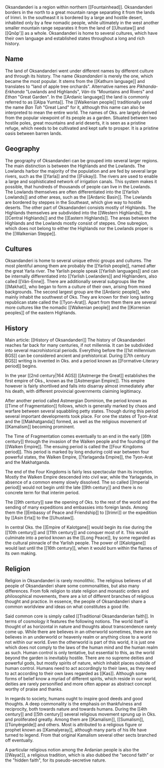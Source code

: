 Oksandanderi is a region within northern [[Fountainhead]]. Oksandanderi borders in the north to a great mountain range separating it from the lands of Irimri. In the southeast it is bordered by a large and hostile desert, inhabited only by a few nomadic people, while ultimately in the west another smaller mountain range separates it from the land of [[Uhustaw]] and [[Qnōp']] as a whole. Oksandanderi is home to several cultures, which have their own language and established states throughout a long and rich history.  

## Name
The land of Oksandanderi went under different names by different culture and through its history. The name *Oksandanderi* is merely the one, which became the most popular. It stems from the [[Kathurn language]] and translates to "land of apple tree orchards". Alternative names are *Pikhanda-Erkhanda* "Lowlands and Highlands", *Ván-tis* "Mountains and Rivers" and *Ethan* "Great Garden". In the [[Ardanic language]] the land is commonly referred to as [[Alpa Yumta]]. The [[Walkenian people]] traditionally used the name *Ban Toh* "Great Land" for it, although this name can also be interpreted to mean the entire world. 
The names of Oks. are largely derived from the popular viewpoint of its people as a garden. Situated between two hostile poles, great mountains and arid deserts, it is seen as a pristine refuge, which needs to be cultivated and kept safe to prosper. It is a pristine oasis between barren lands. 
## Geography 
The geography of Oksandanderi can be grouped into several larger regions. The main distinction is between the Highlands and the Lowlands. The Lowlands harbor the majority of the population and are fed by several large rivers, such as the [[Yarla]] and the [[Fsikay]]. The rivers are used to enable a large and sophisticated network of irrigation canals. This system makes it possible, that hundreds of thousands of people can live in the Lowlands. The Lowlands themselves are often differentiated into the [[Yarlish Lowlands]] and other areas, such as the [[Ardanic Basin]]. The Lowlands are bordered by steppes in the Southeast, which give way to hostile deserts. The other part of Oksandanderi consists mostly of Highlands. The Highlands themselves are subdivided into the [[Western Highlands]], the [[Central Highlands]] and the [[Eastern Highlands]]. The areas between the Highlands and the Lowlands mostly consist of steppes. One subregion, which does not belong to either the Highlands nor the Lowlands proper is the [[Walkenian Steppe]].
## Cultures 
Oksandanderi is home to several unique ethnic groups and cultures. The most plentiful among them are probably the [[Yarlish people]], named after the great Yarla river. The Yarlish people speak [[Yarlish languages]] and can be internally differentiated into [[Yarlish Lowlanders]] and Highlanders, also called [[Ván-Enne]]. There are additionally several subgroups like the [[Makhat]], who began to form a culture of their own, arising from mixed backgrounds. 
The second largest group are the [[Ardanic people]], who mainly inhabit the southwest of Oks. They are known for their long lasting republican state called the [[Tyon-Arat]]. Apart from them there are several more cultures like the nomadic [[Walkenian people]] and the [[Korrenian peoples]] of the eastern Highlands. 
## History
Main article: [[History of Oksandanderi]]
The history of Oksandanderi reaches far back for many centuries, if not millennia. It can be subdivided into several macrohistorical periods. 
Everything before the [[1st millennium BGS]] can be considered ancient and prehistorical. During [[7th century BGS]] writing is invented in Oks. and a period known as [[Formative-Literary period]] begins. 

In the year [[2nd century|164 AGS]] [[Astmerge the Great]] establishes the first empire of Oks., known as the [[Astmergian Empire]]. This empire however is fairly shortlived and falls into disarray almost immediately after his death, with different provincial governments claiming legitimacy. 

After another period called Astmergian Dominion, the period known as [[Time of Fragmentation]] follows, which is generally marked by chaos and warfare between several squabbling petty states. Though during this period several important developments took place. For one the states of Tyon-Arat and the [[Makhatganda]] formed, as well as the religious movement of [[Kamalism]] becoming prominent. 

The Time of Fragmentation comes eventually to an end in the early [[6th century]] through the invasion of the Walken people and the founding of the [[Walken Empire]]. The ensuing period is called the [[Four Kingdoms period]]. This period is marked by long enduring cold war between four powerful states, the Walken Empire, [[Yarlaganda Empire]], the Tyon-Arat and the Makhatganda. 

The end of the Four Kingdoms is fairly less spectacular than its inception. Mostly the Walken Empire descended into civil war, while the Yarlaganda, in absence of a common enemy slowly dissolved. The so called [[Imperial period]] would not begin until the late [[9th century]] and there is no concrete term for that interim period. 

The [[9th century]] saw the opening of Oks. to the rest of the world and the sending of many expeditions and embassies into foreign lands. Among them the [[Embassy of Peace and Friendship]] to [[Irimri]] or the expedition by [[Asin Erta]] to the [[Uhustaw]].

In central Oks. the [[Empire of Kalotgane]] would begin its rise during the [[10th century]] and [[11th century]] and conquer most of it. This would culminate into a period known as the [[Long Peace]], by some regarded as the cultural pinnacle of the Yarlish people. The power of [[Kalotgane]] would last until the [[16th century]], when it would burn within the flames of its own making. 
## Religion 
Religion in Oksandanderi is rarely monolithic. The religious believes of all people of Oksandanderi share some commonalities, but also many differences. From folk religion to state religion and monastic orders and philosophical movements, there are a lot of different branches of religious thought and practice. In essence, the people of Oksandanderi share a common worldview and ideas on what constitutes a good life. 

Said common core is simply called [[Traditional Oksandanderian faith]]. In terms of cosmology it features the following notions. The world itself is thought of as horizontal in nature and thoughts about transcendence rarely come up. While there are believes in an otherworld sometimes, there are no believes in an underworld or heavenly realm or anything close to a world not within our world. Even the otherworld is part of this world, it is just one which does not comply to the laws of the human mind and the human realm as such. Human control is only tentative, but essential to this, as the world beyond the garden is inevitably hostile. There are no supreme deities and powerful gods, but mostly spirits of nature, which inhabit places outside of human control. Humans need to act accordingly to their laws, as they need to act according to their own laws regarded as [[Kas]]. Although some forms of belief know a myriad of different spirits, which reside in our world, deities are rarely personified and more often appear as abstract concept worthy of praise and thanks.

In regards to society, humans ought to inspire good deeds and good thoughts. A deep commonality is the emphasis on thankfulness and reciprocity, both towards nature and towards humans. During the [[4th century]] and [[5th century]] several religious movement sprung up in Oks. and proliferated greatly. Among them are [[Kamalism]], [[Sumalism]], [[Túnyërgelde]] and others. Most is attributed to a religious figure or prophet known as [[Kamalyeray]], although many parts of his life have turned to legend. From that original Kamalism several other sects branched off eventually. 

A particular religious notion among the Ardanian people is also the [[Wayač]], a religious tradition, which is also dubbed the "second faith" or the "hidden faith", for its pseudo-secretive nature. 